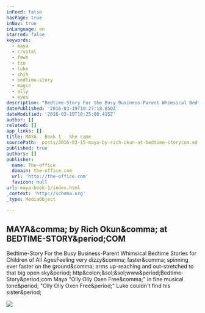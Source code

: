 ```yaml
---
inFeed: false
hasPage: true
inNav: true
inLanguage: en
starred: false
keywords:
  - maya
  - crystal
  - fawn
  - tzu
  - luke
  - shih
  - bedtime-story
  - magic
  - olly
  - eyes
description: "Bedtime-Story For the Busy Business-Parent Whimsical Bedtime Stories for Children of All AgesFeeling very dizzy, faster, spinning ever faster on the ground, arms up-reaching and out-stretched to that big open sky. http://www.Bedtime-Story.com Maya \"Olly Olly Oxen Free,\" in fine musical tone. \"Olly Olly Oxen Free.\" Luke couldn't find his sister."
datePublished: '2016-03-19T10:27:18.850Z'
dateModified: '2016-03-19T10:25:00.415Z'
author: []
related: []
app_links: []
title: MAYA - Book 1 - She came
sourcePath: _posts/2016-03-15-maya-by-rich-okun-at-bedtime-storycom.md
published: true
authors: []
publisher:
  name: The-office
  domain: the-office.com
  url: 'http://the-office.com'
  favicon: null
url: maya-book-1/index.html
_context: 'http://schema.org'
_type: MediaObject

---
```

<article style=""><h1>MAYA&amp;comma; by Rich Okun&amp;comma; at BEDTIME-STORY&amp;period;COM</h1><p>Bedtime-Story For the Busy Business-Parent Whimsical Bedtime Stories for Children of All AgesFeeling very dizzy&amp;comma; faster&amp;comma; spinning ever faster on the ground&amp;comma; arms up-reaching and out-stretched to that big open sky&amp;period; http&amp;colon;&amp;sol;&amp;sol;www&amp;period;Bedtime-Story&amp;period;com Maya "Olly Olly Oxen Free&amp;comma;" in fine musical tone&amp;period; "Olly Olly Oxen Free&amp;period;" Luke couldn't find his sister&amp;period;</p><img src="http://the-office.com/bedtime-story/maya-1.jpg" /></article>